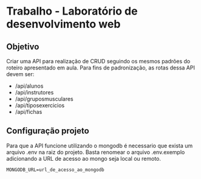 # Trabalho - Laboratório de desenvolvimento web

## Objetivo

Criar uma API para realização de CRUD seguindo os mesmos padrões do roteiro apresentado em aula. Para fins de padronização, as rotas dessa API devem ser:

- /api/alunos
- /api/instrutores
- /api/gruposmusculares
- /api/tiposexercicios
- /api/fichas

## Configuração projeto
Para que a API funcione utilizando o mongodb é necessario que exista um arquivo .env na raiz do projeto. Basta renomear o arquivo .env.exemplo adicionando a URL de acesso ao mongo seja local ou remoto.
```
MONGODB_URL=url_de_acesso_ao_mongodb
```